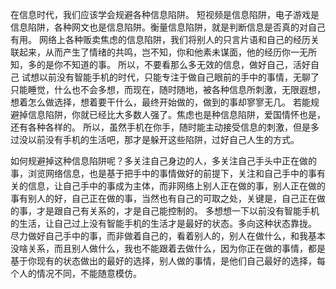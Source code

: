 在信息时代，我们应该学会规避各种信息陷阱。
短视频是信息陷阱，电子游戏是信息陷阱，各种网文也是信息陷阱。衡量信息陷阱，就是判断信息是否真的对自己有用。
网络上各种贩卖焦虑的信息陷阱，我们将别人的只言片语和自己的经历关联起来，从而产生了情绪的共鸣，岂不知，你和他素未谋面，他的经历你一无所知，多的是你不知道的事。
所以，不要看那么多无效的信息，做好自己，活好自己
试想以前没有智能手机的时代，只能专注于做自己眼前的手中的事情，无聊了只能睡觉，什么也不会多想，而现在，随时随地，被各种信息所刺激，无限遐想，想着怎么做选择，想着要干什么，最终开始做的，做到的事却寥寥无几。
若能规避掉信息陷阱，你就已经比大多数人强了。焦虑也是种信息陷阱，爱国情怀也是，还有各种各样的。
所以，虽然手机在你手，随时能主动接受信息的刺激，但是多过没以前没有手机的生活吧，那才是躲开这些陷阱，过好自己人生的方式。

如何规避掉这种信息陷阱呢？多关注自己身边的人，多关注自己手头中正在做的事，浏览网络信息，也是基于把手中的事情做好的前提下，关注和自己手中的事有关的信息，让自己手中的事成为主体，而非网络上别人正在做的事，别人正在做的事有别人的好，自己正在做的事，当然也有自己的可取之处，关键是，自己正在做的事，才是跟自己有关系的，才是自己能控制的。
多想想一下以前没有智能手机的生活，让自己过上没有智能手机的生活才是最好的状态。多向这种状态靠拢。
尽力做好自己手中的事，而非做着自己的，看着别人的，别人在做什么，和我基本没啥关系，而且别人做什么，我也不能跟着去做什么，因为你正在做的事情，都是基于你现有的状态做出的最好的选择，别人做的事情，是他们自己最好的选择，每个人的情况不同，不能随意模仿。